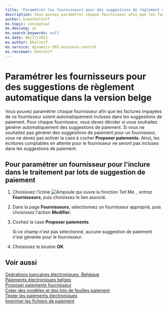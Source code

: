 ```yaml
---
title: 'Paramétrer les fournisseurs pour des suggestions de règlement automatique [BE]'
description: Vous pouvez paramétrer chaque fournisseur afin que les factures impayées de ce fournisseur soient automatiquement incluses dans les suggestions de paiement.
author: brentholtorf
ms.topic: conceptual
ms.devlang: al
ms.search.keywords: null
ms.date: 06/17/2021
ms.author: bholtorf
ms.service: dynamics-365-business-central
ms.reviewer: bholtorf
---
```

# <a name="set-up-vendors-for-automatic-payment-suggestions-in-the-belgian-version"></a>Paramétrer les fournisseurs pour des suggestions de règlement automatique dans la version belge

Vous pouvez paramétrer chaque fournisseur afin que les factures impayées de ce fournisseur soient automatiquement incluses dans les suggestions de paiement. Pour chaque fournisseur, vous devez décider si vous souhaitez générer automatiquement des suggestions de paiement. Si vous ne souhaitez pas générer des suggestions de paiement pour un fournisseur, vous ne devez pas activer la case à cocher **Proposer paiements**. Ainsi, les écritures comptables en attente pour le fournisseur ne seront pas incluses dans les suggestions de paiement.  

## <a name="to-set-up-a-vendor-to-be-included-in-the-payment-suggestion-batch"></a>Pour paramétrer un fournisseur pour l'inclure dans le traitement par lots de suggestion de paiement

1. Choisissez l'icône ![Ampoule qui ouvre la fonction Tell Me.](../../media/ui-search/search_small.png "Dites-moi ce que vous voulez faire") , entrez **Fournisseurs**, puis choisissez le lien associé.  
2. Dans la page **Fournisseurs**, sélectionnez un fournisseur approprié, puis choisissez l'action **Modifier**.  
3. Cochez la case **Proposer paiements**.  

    Si ce champ n'est pas sélectionné, aucune suggestion de paiement n'est générée pour le fournisseur.  

4. Choisissez le bouton **OK**.  
  
## <a name="see-also"></a>Voir aussi

[Opérations bancaires électroniques, Belgique](belgian-electronic-banking.md)  
[Paiements électroniques belges](belgian-electronic-payments.md)  
[Proposer paiements fournisseur](../../payables-how-suggest-vendor-payments.md)  
[Créer des modèles et des lots de feuilles paiement](how-to-create-payment-journal-templates-and-batches.md)  
[Tester les paiements électroniques](how-to-test-electronic-payments.md)  
[Imprimer les fichiers de paiement](how-to-print-payment-files.md)  
